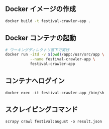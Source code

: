 ## Docker イメージの作成

```sh
docker build -t festival-crawler-app .
```

## Docker コンテナの起動

```sh
# ワーキングディレクトリ直下で実行
docker run -itd -v $(pwd)/app:/usr/src/app \
           --name festival-crawler-app \
           festival-crawler-app
```

## コンテナへログイン

```
docker exec -it festival-crawler-app /bin/sh
```

## スクレイピングコマンド

```
scrapy crawl festival:august -o result.json
```
